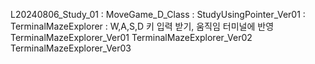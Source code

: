 L20240806_Study_01 :
MoveGame_D_Class :
StudyUsingPointer_Ver01 :
TerminalMazeExplorer : W,A,S,D 키 입력 받기, 움직임 터미널에 반영
  TerminalMazeExplorer_Ver01
  TerminalMazeExplorer_Ver02
  TerminalMazeExplorer_Ver03
